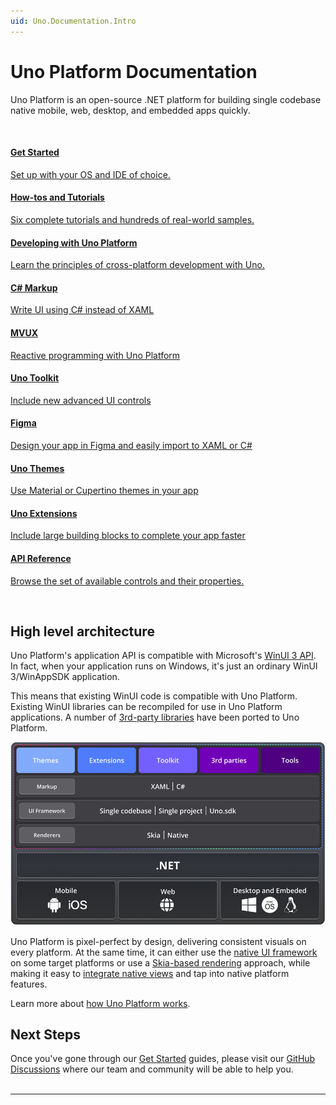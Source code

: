 ```yaml
---
uid: Uno.Documentation.Intro
---
```


# Uno Platform Documentation

<!-- markdownlint-disable MD001 -->

Uno Platform is an open-source .NET platform for building single codebase native mobile, web, desktop, and embedded apps quickly.

<br/>

<div class="row">

<!-- Get Started -->
<div class="col-md-6 col-xs-12 ">
<a href="get-started.md">
<div class="alert alert-info alert-hover">

#### Get Started

Set up with your OS and IDE of choice.

</div>
</a>
</div>

<!-- How-tos and Tutorials -->
<div class="col-md-6 col-xs-12 ">
<a href="getting-started/counterapp/get-started-counter.md">
<div class="alert alert-info alert-hover">

#### How-tos and Tutorials

Six complete tutorials and hundreds of real-world samples.

</div>
</a>
</div>

<!-- Developing with Uno Platform -->
<div class="col-md-6 col-xs-12 ">
<a href="using-uno-ui.md">
<div class="alert alert-info alert-hover">

#### Developing with Uno Platform

Learn the principles of cross-platform development with Uno.

</div>
</a>
</div>

<!-- C# Markup -->
<div class="col-md-6 col-xs-12 ">
<a href="xref:Uno.Extensions.Markup.Overview">
<div class="alert alert-info alert-hover">

#### C# Markup

Write UI using C# instead of XAML

</div>
</a>
</div>

<!-- MVUX -->
<div class="col-md-6 col-xs-12 ">
<a href="xref:Uno.Extensions.Mvux.Overview">
<div class="alert alert-info alert-hover">

#### MVUX

Reactive programming with Uno Platform

</div>
</a>
</div>

<!-- Uno Toolkit -->
<div class="col-md-6 col-xs-12 ">
<a href="xref:Toolkit.GettingStarted">
<div class="alert alert-info alert-hover">

#### Uno Toolkit

Include new advanced UI controls

</div>
</a>
</div>

<!-- Figma -->
<div class="col-md-6 col-xs-12 ">
<a href="xref:Uno.Figma.GetStarted">
<div class="alert alert-info alert-hover">

#### Figma

Design your app in Figma and easily import to XAML or C#

</div>
</a>
</div>

<!-- Uno Themes -->
<div class="col-md-6 col-xs-12 ">
<a href="external/uno.themes/doc/themes-overview.md">
<div class="alert alert-info alert-hover">

#### Uno Themes

Use Material or Cupertino themes in your app

</div>
</a>
</div>

<!-- Uno Extensions -->
<div class="col-md-6 col-xs-12 ">
<a href="external/uno.extensions/doc/ExtensionsOverview.md">
<div class="alert alert-info alert-hover">

#### Uno Extensions

Include large building blocks to complete your app faster

</div>
</a>
</div>

<!-- API Reference -->
<div class="col-md-6 col-xs-12 ">
<a href="implemented-views.md">
<div class="alert alert-info alert-hover">

#### API Reference

Browse the set of available controls and their properties.

</div>
</a>
</div>

</div>

<br/>

## High level architecture

Uno Platform's application API is compatible with Microsoft's [WinUI 3 API](https://learn.microsoft.com/windows/apps/winui/winui3/). In fact, when your application runs on Windows, it's just an ordinary WinUI 3/WinAppSDK application.

This means that existing WinUI code is compatible with Uno Platform. Existing WinUI libraries can be recompiled for use in Uno Platform applications. A number of [3rd-party libraries](xref:Uno.Development.SupportedLibraries) have been ported to Uno Platform.

![High-level architecture diagram - WinUI on Windows, Uno.UI on other platforms](Assets/high-level-architecture-diagram.png)

Uno Platform is pixel-perfect by design, delivering consistent visuals on every platform. At the same time, it can either use the [native UI framework](xref:uno.features.renderer.native) on some target platforms or use a [Skia-based rendering](xref:uno.features.renderer.skia) approach, while making it easy to [integrate native views](xref:Uno.Development.NativeViews) and tap into native platform features.

Learn more about [how Uno Platform works](xref:Uno.Development.HowItWorks).

## Next Steps

Once you've gone through our [Get Started](get-started.md) guides, please visit our [GitHub Discussions](https://github.com/unoplatform/uno/discussions) where our team and community will be able to help you.
<br/>
<br/>

---

